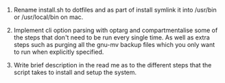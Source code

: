 1) Rename install.sh to dotfiles and as part of install symlink it into /usr/bin 
or /usr/local/bin on mac.

2) Implement cli option parsing with optarg and compartmentalise some of the 
steps that don't need to be run every single time. As well as extra steps such 
as purging all the gnu-mv backup files which you only want to run when 
explicitly specified. 

3) Write brief description in the read me as to the different steps that the 
script takes to install and setup the system. 
